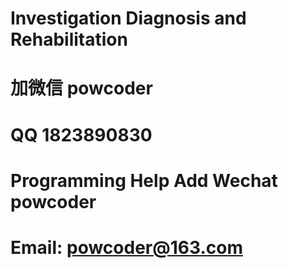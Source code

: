 # Investigation  Diagnosis and Rehabilitation
# 加微信 powcoder

# QQ 1823890830

# Programming Help Add Wechat powcoder

# Email: powcoder@163.com


